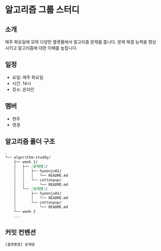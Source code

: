 # 알고리즘 그룹 스터디
## 소개
매주 화요일에 모여 다양한 플랫폼에서 알고리즘 문제를 풉니다. 문제 해결 능력을 향상시키고 알고리즘에 대한 이해를 높힙니다. 

## 일정
- 요일: 매주 화요일
- 시간: 14시
- 장소: 온라인

## 멤버
- 현주
- 영경

## 알고리즘 폴더 구조
```md
.
└── algorithm-studdy/
    ├── week 1/
    │   ├── [문제명]/
    │   │   ├── hyeonju01/
    │   │   │   └── README.md
    │   │   └── cottonpup/
    │   │       └── README.md
    │   └── [문제명]/
    │       ├── hyeonju01/
    │       │   └── README.md
    │       └── cottonpup/
    │           └── README.md    
    └── week 2
    ...
```

## 커밋 컨벤션

`[플랫폼명] 문제명`
